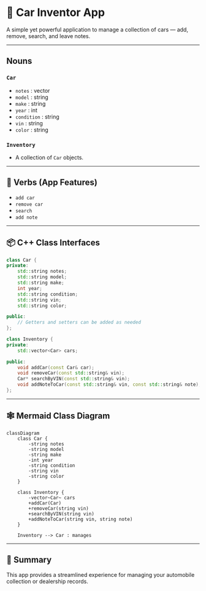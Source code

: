 
# 🚗 Car Inventor App

A simple yet powerful application to manage a collection of cars — add, remove, search, and leave notes.

---

## Nouns

### `Car`
- `notes` : vector<string>
- `model` : string
- `make` : string
- `year` : int
- `condition` : string
- `vin` : string
- `color` : string

### `Inventory`
- A collection of `Car` objects.

---

## 🔧 Verbs (App Features)
- `add car`
- `remove car`
- `search`
- `add note`

---

## 📦 C++ Class Interfaces

```cpp
class Car {
private:
    std::string notes;
    std::string model;
    std::string make;
    int year;
    std::string condition;
    std::string vin;
    std::string color;

public:
    // Getters and setters can be added as needed
};

class Inventory {
private:
    std::vector<Car> cars;

public:
    void addCar(const Car& car);
    void removeCar(const std::string& vin);
    Car* searchByVIN(const std::string& vin);
    void addNoteToCar(const std::string& vin, const std::string& note);
};
```

---

## 🕸️ Mermaid Class Diagram

```mermaid
classDiagram
    class Car {
        -string notes
        -string model
        -string make
        -int year
        -string condition
        -string vin
        -string color
    }

    class Inventory {
        -vector~Car~ cars
        +addCar(Car)
        +removeCar(string vin)
        +searchByVIN(string vin)
        +addNoteToCar(string vin, string note)
    }

    Inventory --> Car : manages
```

---

## 📝 Summary

This app provides a streamlined experience for managing your automobile collection or dealership records.

